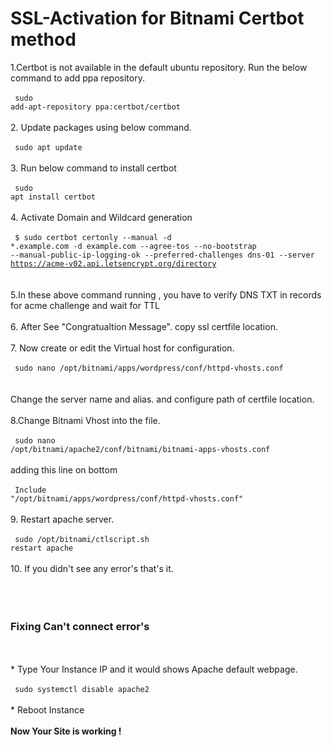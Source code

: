 # SSL-Activation for Bitnami Certbot method

1.Certbot is not available in the default ubuntu repository. Run the below command to add ppa repository.<br>
<br>
<code> sudo add-apt-repository ppa:certbot/certbot </code> <br>
<br>
2. Update packages using below command. <br>
<br>
<code> sudo apt update </code> <br>
<br>
3. Run below command to install certbot <br>
<br>
<code> sudo apt install certbot </code> <br>
<br>
4. Activate Domain and Wildcard generation <br>
<br>
<code> $ sudo certbot certonly --manual -d *.example.com -d example.com --agree-tos --no-bootstrap --manual-public-ip-logging-ok --preferred-challenges dns-01 --server https://acme-v02.api.letsencrypt.org/directory </code> <br>
<br>
5.In these above command running , you have to verify DNS TXT in records for acme challenge and wait for TTL  <br>
<br>
6. After See "Congratualtion Message". copy ssl certfile location. <br>
<br>
7. Now create or edit the Virtual host for configuration. <br>
<br>
<code> sudo nano /opt/bitnami/apps/wordpress/conf/httpd-vhosts.conf </code> <br>
<br>
Change the server name and alias. and configure path of certfile location.<br>
<br>
8.Change Bitnami Vhost into the file. <br>
<br>
 <code> sudo nano /opt/bitnami/apache2/conf/bitnami/bitnami-apps-vhosts.conf </code> <br>
 <br>
 adding this line on bottom <br>
 <br>
 <code> Include "/opt/bitnami/apps/wordpress/conf/httpd-vhosts.conf" </code> <br>
 <br>
 9. Restart apache server.<br>
 <br>
 <code> sudo /opt/bitnami/ctlscript.sh restart apache </code><br>
  <br>
  10. If you didn't see any error's that's it. 
  <br>
    <br>
      <br>
        <br>
        
  <h3> Fixing Can't connect error's </h3><br>
  <br>
  * Type Your Instance IP and it would shows Apache default webpage.  <br>
  <br>
  <code> sudo systemctl disable apache2 </code><br>
  <br>
  * Reboot Instance <br>
  <br>
  <b> Now Your Site is working ! </b>
  

